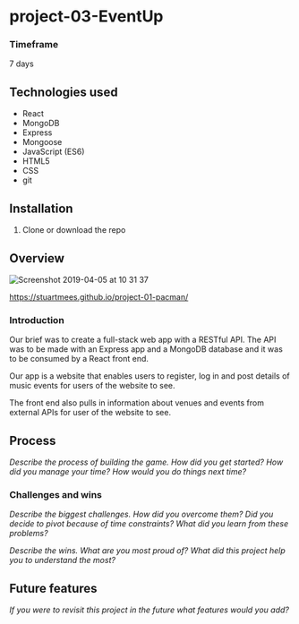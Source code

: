 # project-03-EventUp

### Timeframe
7 days

## Technologies used

* React
* MongoDB
* Express
* Mongoose
* JavaScript (ES6)
* HTML5
* CSS
* git


## Installation

1. Clone or download the repo


## Overview

![Screenshot 2019-04-05 at 10 31 37](https://user-images.githubusercontent.com/35113861/55618310-17561200-578e-11e9-8e62-899c9c98ed17.png)


https://stuartmees.github.io/project-01-pacman/

### Introduction
Our brief was to create a full-stack web app with a RESTful API. The API was to be made with an Express app and a MongoDB database and it was to be consumed by a React front end.

Our app is a website that enables users to register, log in and post details of music events for users of the website to see.

The front end also pulls in information about venues and events from external APIs for user of the website to see.


## Process
_Describe the process of building the game. How did you get started? How did you manage your time? How would you do things next time?_


### Challenges and wins
_Describe the biggest challenges.
  How did you overcome them?
  Did you decide to pivot because of time constraints?
  What did you learn from these problems?_

_Describe the wins.
  What are you most proud of?
  What did this project help you to understand the most?_



## Future features
_If you were to revisit this project in the future what features would you add?_
